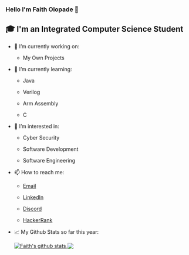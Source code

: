 ### Hello I'm Faith Olopade 👋
## 🎓 I'm an Integrated Computer Science Student

- 🔭 I’m currently working on:

  - My Own Projects
  
- 🌱 I’m currently learning: 

  - Java
  
  - Verilog
  
  - Arm Assembly
  
  - C
  
- 🤔 I’m interested in: 

  - Cyber Security
  
  - Software Development
  
  - Software Engineering
  
- 📫 How to reach me:

  - [Email](mailto:olopadef@tcd.ie)

  - [LinkedIn](https://www.linkedin.com/in/faitholopade)

  - [Discord](https://discord.gg/rZuunpWU)
  
  - [HackerRank](https://www.hackerrank.com/olopadef?hr_r=1)
  
  
- 📈 My Github Stats so far this year:

  <a href="https://github.com/olopadef">
   <img align="center" src="https://github-readme-stats.vercel.app/api?username=olopadef&show_icons=true&theme=light&line_height=40" alt="Faith's github stats"/>
  </a>

  <a href="https://github.com/olopadef">
    <img align="center" src="https://github-readme-stats.vercel.app/api/top-langs/?username=olopadef&theme=light&hide_langs_below=1" />
  </a>

<!--
**olopadef/olopadef** is a ✨ _special_ ✨ repository because its `README.md` (this file) appears on your GitHub profile.

Here are some ideas to get you started:

- 🔭 I’m currently working on My Own Projects
- 🌱 I’m currently learning Java
- 👯 I’m looking to collaborate on ...
- 🤔 I’m looking for help with ...
- 💬 Ask me about ...
- 📫 How to reach me: 
<a href="mailto:olopadef@tcd.ie?"><img src="https://img.shields.io/badge/gmail-%23DD0031.svg?&style=for-the-badge&logo=gmail&logoColor=white"/></a>
- 😄 Pronouns: ...
- ⚡ Fun fact: ...
-->
